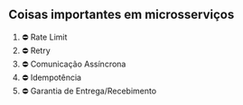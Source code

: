 ## Coisas importantes em microsserviços

1. ⛔ Rate Limit
2. ⛔ Retry
3. ⛔ Comunicação Assíncrona
4. ⛔ Idempotência
5. ⛔ Garantia de Entrega/Recebimento